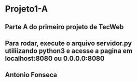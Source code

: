 # Projeto1-A
## Parte A do primeiro projeto de TecWeb
## Para rodar, execute o arquivo servidor.py utiliizando python3 e acesse a pagina em localhost:8080 ou 0.0.0.0:8080
## Antonio Fonseca
